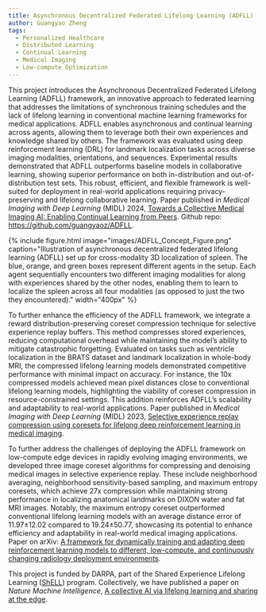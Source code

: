 ```yaml
---
title: Asynchronous Decentralized Federated Lifelong Learning (ADFLL)
author: Guangyao Zheng
tags:
  - Personalized Healthcare
  - Distributed Learning
  - Continual Learning
  - Medical Imaging
  - Low-compute Optimization
---
```


This project introduces the Asynchronous Decentralized Federated Lifelong Learning (ADFLL) framework, an innovative approach to federated learning that addresses the limitations of synchronous training schedules and the lack of lifelong learning in conventional machine learning frameworks for medical applications. ADFLL enables asynchronous and continual learning across agents, allowing them to leverage both their own experiences and knowledge shared by others. The framework was evaluated using deep reinforcement learning (DRL) for landmark localization tasks across diverse imaging modalities, orientations, and sequences. Experimental results demonstrated that ADFLL outperforms baseline models in collaborative learning, showing superior performance on both in-distribution and out-of-distribution test sets. This robust, efficient, and flexible framework is well-suited for deployment in real-world applications requiring privacy-preserving and lifelong collaborative learning. Paper published in *Medical Imaging with Deep Learning* (MIDL) 2024, [Towards a Collective Medical Imaging AI: Enabling Continual Learning from Peers](https://openreview.net/forum?id=FbM7sDDAZ4). Github repo: https://github.com/guangyaoz/ADFLL.

{%
  include figure.html
  image="images/ADFLL_Concept_Figure.png"
  caption="Illustration of asynchronous decentralized federated lifelong learning (ADFLL)
  set up for cross-modality 3D localization of spleen. The blue, orange, and green
  boxes represent different agents in the setup. Each agent sequentially encounters
  two different imaging modalities for along with experiences shared by the other
  nodes, enabling them to learn to localize the spleen across all four modalities (as
  opposed to just the two they encountered)."
  width="400px"
%}


To further enhance the efficiency of the ADFLL framework, we integrate a reward distribution-preserving coreset compression technique for selective experience replay buffers. This method compresses stored experiences, reducing computational overhead while maintaining the model’s ability to mitigate catastrophic forgetting. Evaluated on tasks such as ventricle localization in the BRATS dataset and landmark localization in whole-body MRI, the compressed lifelong learning models demonstrated competitive performance with minimal impact on accuracy. For instance, the 10x compressed models achieved mean pixel distances close to conventional lifelong learning models, highlighting the viability of coreset compression in resource-constrained settings. This addition reinforces ADFLL’s scalability and adaptability to real-world applications. Paper published in *Medical Imaging with Deep Learning* (MIDL) 2023, [Selective experience replay compression using coresets for lifelong deep reinforcement learning in medical imaging](https://proceedings.mlr.press/v227/zheng24a.html).

To further address the challenges of deploying the ADFLL framework on low-compute edge devices in rapidly evolving imaging environments, we developed three image coreset algorithms for compressing and denoising medical images in selective experience replay. These include neighborhood averaging, neighborhood sensitivity-based sampling, and maximum entropy coresets, which achieve 27x compression while maintaining strong performance in localizing anatomical landmarks on DIXON water and fat MRI images. Notably, the maximum entropy coreset outperformed conventional lifelong learning models with an average distance error of 11.97±12.02 compared to 19.24±50.77, showcasing its potential to enhance efficiency and adaptability in real-world medical imaging applications. Paper on arXiv: [A framework for dynamically training and adapting deep reinforcement learning models to different, low-compute, and continuously changing radiology deployment environments](https://arxiv.org/abs/2306.05310).

This project is funded by DARPA, part of the Shared Experience Lifelong Learning ([ShELL](https://intelligencecommunitynews.com/darpa-launches-shell-program/)) program. Collectively, we have published a paper on *Nature Machine Intelligence*, [A collective AI via lifelong learning and sharing at the edge](https://rdcu.be/dB9zt).
